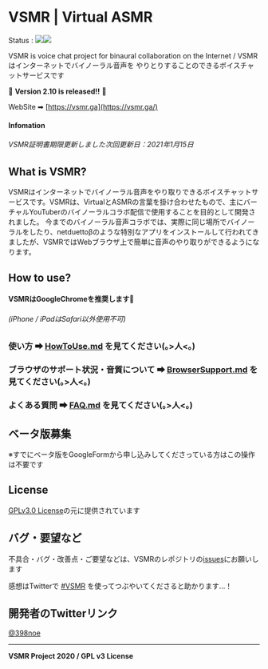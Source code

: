 # VSMR | Virtual ASMR
Status : ![](https://img.shields.io/badge/Version-2.10-green)![](https://img.shields.io/badge/Build-Passing-blue)

VSMR is voice chat project for binaural collaboration on the Internet / VSMRはインターネットでバイノーラル音声を やりとりすることのできるボイスチャットサービスです

🎈 **Version 2.10 is released!!** 🎈

WebSite ➡ [https://vsmr.ga](https://vsmr.ga/)

#### Infomation  
###### VSMR証明書期限更新しました次回更新日：2021年1月15日


## What is VSMR?

VSMRはインターネットでバイノーラル音声をやり取りできるボイスチャットサービスです。VSMRは、VirtualとASMRの言葉を掛け合わせたもので、主にバーチャルYouTuberのバイノーラルコラボ配信で使用することを目的として開発されました。
今までのバイノーラル音声コラボでは、実際に同じ場所でバイノーラルをしたり、netduettoβのような特別なアプリをインストールして行われてきましたが、VSMRではWebブラウザ上で簡単に音声のやり取りができるようになります。



## How to use?

#### VSMRはGoogleChromeを推奨します💪

###### (iPhone / iPadはSafari以外使用不可)



### 使い方 ➡ [HowToUse.md](HowToUse.md) を見てください(｡>人<｡)

### ブラウザのサポート状況・音質について ➡ [BrowserSupport.md](BrowserSupport.md) を見てください(｡>人<｡)

### よくある質問 ➡ [FAQ.md](FAQ.md) を見てください(｡>人<｡)





## ベータ版募集

※すでにベータ版をGoogleFormから申し込みしてくださっている方はこの操作は不要です



## License

[GPLv3.0 License](LICENSE)の元に提供されています



##  バグ・要望など

不具合・バグ・改善点・ご要望などは、VSMRのレポジトリの[issues](https://github.com/398noe/VSMR/issues)にお願いします

感想はTwitterで [#VSMR](https://twitter.com/search?q=%23VSMR) を使ってつぶやいてくださると助かります…！



## 開発者のTwitterリンク

[@398noe](https://twitter.com/398noe)



---

**VSMR Project  2020 / GPL v3 License**
